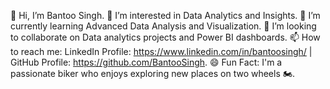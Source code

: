 👋 Hi, I’m Bantoo Singh.
👀 I’m interested in Data Analytics and Insights.
🌱 I’m currently learning Advanced Data Analysis and Visualization.
💞️ I’m looking to collaborate on Data analytics projects and Power BI dashboards.
📫 How to reach me: LinkedIn Profile: https://www.linkedin.com/in/bantoosingh/ | GitHub Profile: https://github.com/BantooSingh.
😄 Fun Fact: I'm a passionate biker who enjoys exploring new places on two wheels 🏍️.

